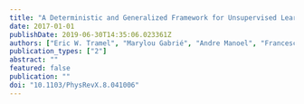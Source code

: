 ```yaml
---
title: "A Deterministic and Generalized Framework for Unsupervised Learning with Restricted Boltzmann Machines"
date: 2017-01-01
publishDate: 2019-06-30T14:35:06.023361Z
authors: ["Eric W. Tramel", "Marylou Gabrié", "Andre Manoel", "Francesco Caltagirone", "Florent Krzakala"]
publication_types: ["2"]
abstract: ""
featured: false
publication: ""
doi: "10.1103/PhysRevX.8.041006"
---
```


